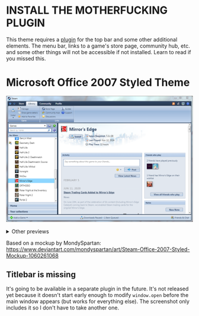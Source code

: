 # **INSTALL THE MOTHERFUCKING PLUGIN**

This theme requires a [plugin](https://steambrew.app/plugin?id=dc691b7d877b) for the top bar and some other additional elements. The menu bar, links to a game's store page, community hub, etc. and some other things will not be accessible if not installed. Learn to read if you missed this.

# Microsoft Office 2007 Styled Theme

![Preview](./assets/preview/main-window.png)

<details>
<summary>Other previews</summary>

![Context menu](assets/preview/context-menu.png)
![Settings dialog](assets/preview/settings.png)
![Server browser dialog](assets/preview/server-browser.png)
![Game info dialog](assets/preview/game-info.png)

</details>

Based on a mockup by MondySpartan: https://www.deviantart.com/mondyspartan/art/Steam-Office-2007-Styled-Mockup-1060261068

## Titlebar is missing

It's going to be available in a separate plugin in the future. It's not released yet because it doesn't start early enough to modify `window.open` before the main window appears (but works for everything else). The screenshot only includes it so I don't have to take another one.
